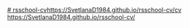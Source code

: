 [# rsschool-cv](https://SvetlanaD1984.github.io/rsschool-cv/cv)https://SvetlanaD1984.github.io/rsschool-cv/cv
https://SvetlanaD1984.github.io/rsschool-cv/
